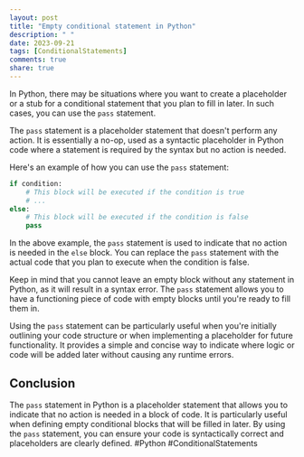 ```yaml
---
layout: post
title: "Empty conditional statement in Python"
description: " "
date: 2023-09-21
tags: [ConditionalStatements]
comments: true
share: true
---
```


In Python, there may be situations where you want to create a placeholder or a stub for a conditional statement that you plan to fill in later. In such cases, you can use the `pass` statement.

The `pass` statement is a placeholder statement that doesn't perform any action. It is essentially a no-op, used as a syntactic placeholder in Python code where a statement is required by the syntax but no action is needed.

Here's an example of how you can use the `pass` statement:

```python
if condition:
    # This block will be executed if the condition is true
    # ...
else:
    # This block will be executed if the condition is false
    pass
```

In the above example, the `pass` statement is used to indicate that no action is needed in the `else` block. You can replace the `pass` statement with the actual code that you plan to execute when the condition is false.

Keep in mind that you cannot leave an empty block without any statement in Python, as it will result in a syntax error. The `pass` statement allows you to have a functioning piece of code with empty blocks until you're ready to fill them in.

Using the `pass` statement can be particularly useful when you're initially outlining your code structure or when implementing a placeholder for future functionality. It provides a simple and concise way to indicate where logic or code will be added later without causing any runtime errors.

## Conclusion

The `pass` statement in Python is a placeholder statement that allows you to indicate that no action is needed in a block of code. It is particularly useful when defining empty conditional blocks that will be filled in later. By using the `pass` statement, you can ensure your code is syntactically correct and placeholders are clearly defined. #Python #ConditionalStatements